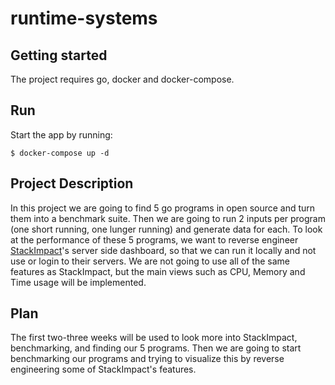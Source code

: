 # runtime-systems

## Getting started
The project requires go, docker and docker-compose.

## Run
Start the app by running:
```
$ docker-compose up -d
```

## Project Description
In this project we are going to find 5 go programs in open source and turn them into a benchmark suite. Then we are going to run 2 inputs per program (one short running, one lunger running) and generate data for each. 
To look at the performance of these 5 programs, we want to reverse engineer [StackImpact](https://stackimpact.com/blog/profiling-go-applications-in-production/)'s server side dashboard, so that we can run it locally  and not use or login to their servers. We are not going to use all of the same features as StackImpact, but the main views such as CPU, Memory and Time usage will be implemented.

## Plan
The first two-three weeks will be used to look more into StackImpact, benchmarking, and finding our 5 programs. Then we are going to start benchmarking our programs and trying to visualize this by reverse engineering some of StackImpact's features.